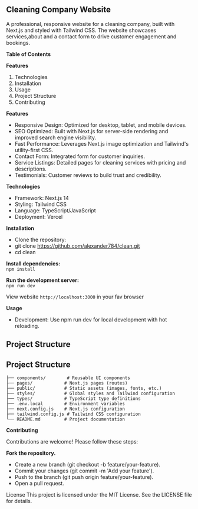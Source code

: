  ## Cleaning Company Website
<p>A professional, responsive website for a cleaning company, built with Next.js and styled with Tailwind CSS. The website showcases services,about and a contact form to drive customer engagement and bookings.

 **Table of Contents**

 **Features**
1. Technologies
2. Installation
3. Usage
4. Project Structure
5. Contributing

 **Features**

* Responsive Design: Optimized for desktop, tablet, and mobile devices.
* SEO Optimized: Built with Next.js for server-side rendering and improved search engine visibility.
* Fast Performance: Leverages Next.js image optimization and Tailwind's utility-first CSS.
* Contact Form: Integrated form for customer inquiries.
* Service Listings: Detailed pages for cleaning services with pricing and descriptions.
* Testimonials: Customer reviews to build trust and credibility.

**Technologies**

* Framework: Next.js 14
* Styling: Tailwind CSS
* Language: TypeScript/JavaScript
* Deployment: Vercel

**Installation**

* Clone the repository:
* git clone https://github.com/alexander784/clean.git
* cd clean


**Install dependencies:** <br/>
    `npm install`

**Run the development server:**<br/>
`npm run dev`

View website  `http://localhost:3000` in your fav browser


**Usage**

* Development: Use npm run dev for local development with hot reloading.

## Project Structure
## Project Structure
```
├── components/        # Reusable UI components
├── pages/            # Next.js pages (routes)
├── public/           # Static assets (images, fonts, etc.)
├── styles/           # Global styles and Tailwind configuration
├── types/            # TypeScript type definitions
├── .env.local        # Environment variables
├── next.config.js    # Next.js configuration
├── tailwind.config.js # Tailwind CSS configuration
└── README.md         # Project documentation
```

**Contributing**
<p>Contributions are welcome! Please follow these steps:</p>

**Fork the repository.**
* Create a new branch (git checkout -b feature/your-feature).
* Commit your changes (git commit -m 'Add your feature').
* Push to the branch (git push origin feature/your-feature).
* Open a pull request.

License
This project is licensed under the MIT License. See the LICENSE file for details.
